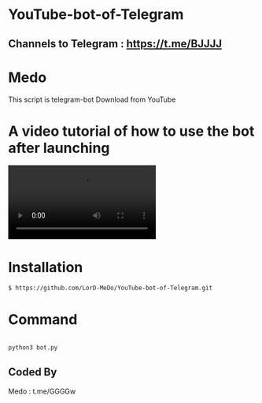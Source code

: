 # YouTube-bot-of-Telegram



## Channels to Telegram : https://t.me/BJJJJ

# Medo

This script is telegram-bot Download from YouTube

# A video tutorial of how to use the bot after launching

![alt text](https://medo.gq/infovideo.mp4)


# Installation
```bash
$ https://github.com/LorD-MeDo/YouTube-bot-of-Telegram.git
```
# Command
```bash

python3 bot.py 

```
## Coded By
Medo : t.me/GGGGw
